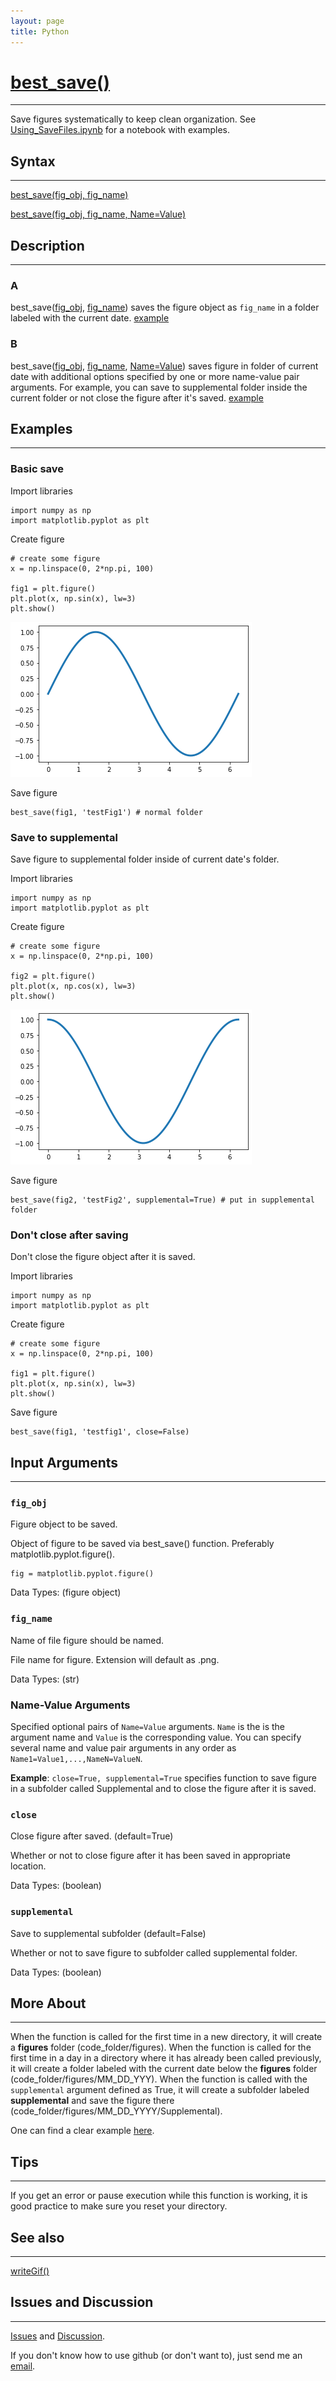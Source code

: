 ```yaml
---
layout: page
title: Python
---
```


# [best_save()](https://github.com/tulimid1/savingFiles/blob/main/best_save.py)
---

Save figures systematically to keep clean organization. See [Using_SaveFiles.ipynb](https://github.com/tulimid1/savingFiles/blob/main/Using_SaveFiles.ipynb) for a notebook with examples. 

## Syntax
---

[best_save(fig_obj, fig_name)](#a)

[best_save(fig_obj, fig_name, Name=Value)](#b)

## Description
---
### A
best_save([fig_obj](#fig_obj), [fig_name](#fig_name)) saves the figure object as `fig_name` in a folder labeled with the current date. [example](#basic-save)

### B
best_save([fig_obj](#fig_obj), [fig_name](#fig_name), [Name=Value](#name-value-arguments)) saves figure in folder of current date with additional options specified by one or more name-value pair arguments. For example, you can save to supplemental folder inside the current folder or not close the figure after it's saved. [example](#save-to-supplemental)

## Examples 
---
### Basic save
Import libraries 

    import numpy as np 
    import matplotlib.pyplot as plt
    
Create figure
    
    # create some figure 
    x = np.linspace(0, 2*np.pi, 100)

    fig1 = plt.figure()
    plt.plot(x, np.sin(x), lw=3)
    plt.show()

![FIG1](/assets/testFig1py.png)

Save figure 

    best_save(fig1, 'testFig1') # normal folder 

### Save to supplemental
Save figure to supplemental folder inside of current date's folder.

Import libraries 

    import numpy as np 
    import matplotlib.pyplot as plt
    
Create figure
    
    # create some figure 
    x = np.linspace(0, 2*np.pi, 100)

    fig2 = plt.figure()
    plt.plot(x, np.cos(x), lw=3)
    plt.show()

![FIG2](/assets/testFig2py.png)

Save figure 

    best_save(fig2, 'testFig2', supplemental=True) # put in supplemental folder  

### Don't close after saving 
Don't close the figure object after it is saved.

Import libraries 

    import numpy as np 
    import matplotlib.pyplot as plt
    
Create figure
    
    # create some figure 
    x = np.linspace(0, 2*np.pi, 100)

    fig1 = plt.figure()
    plt.plot(x, np.sin(x), lw=3)
    plt.show()

Save figure 

    best_save(fig1, 'testfig1', close=False)

## Input Arguments
---
### ```fig_obj```
Figure object to be saved. 

Object of figure to be saved via best_save() function. Preferably matplotlib.pyplot.figure(). 

    fig = matplotlib.pyplot.figure()

Data Types: (figure object)

### ```fig_name```
Name of file figure should be named. 

File name for figure. Extension will default as .png. 

Data Types: (str)

### Name-Value Arguments

Specified optional pairs of ```Name=Value``` arguments. ```Name``` is the is the argument name and ```Value``` is the corresponding value. You can specify several name and value pair arguments in any order as ```Name1=Value1,...,NameN=ValueN```. 

**Example**: ```close=True, supplemental=True``` specifies function to save figure in a subfolder called Supplemental and to close the figure after it is saved. 

### ```close```
Close figure after saved. (default=True)

Whether or not to close figure after it has been saved in appropriate location. 

Data Types: (boolean)

### ```supplemental```
Save to supplemental subfolder (default=False)

Whether or not to save figure to subfolder called supplemental folder. 

Data Types: (boolean)

## More About 
---

When the function is called for the first time in a new directory, it will create a **figures** folder (code_folder/figures).  When the function is called for the first time in a day in a directory where it has already been called previously, it will create a folder labeled with the current date below the **figures** folder (code_folder/figures/MM_DD_YYY). When the function is called with the `supplemental` argument defined as True, it will create a subfolder labeled **supplemental** and save the figure there (code_folder/figures/MM_DD_YYYY/Supplemental). 

One can find a clear example [here](https://github.com/tulimid1/savingFiles/tree/main/figures). 

## Tips 
---

If you get an error or pause execution while this function is working, it is good practice to make sure you reset your directory. 

## See also
---

[writeGif()](https://tulimid1.github.io/savingFiles/writeGif_py/)

## Issues and Discussion 
---

[Issues](https://github.com/tulimid1/savingFiles/issues) and [Discussion](https://github.com/tulimid1/savingFiles/discussions).

If you don't know how to use github (or don't want to), just send me an [email](mailto:tulimid@udel.edu). 
